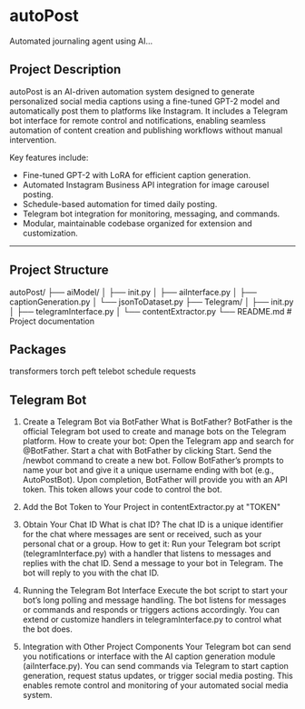 # autoPost
Automated journaling agent using AI...


## Project Description

autoPost is an AI-driven automation system designed to generate personalized social media captions using a fine-tuned GPT-2 model and automatically post them to platforms like Instagram. It includes a Telegram bot interface for remote control and notifications, enabling seamless automation of content creation and publishing workflows without manual intervention.

Key features include:  
- Fine-tuned GPT-2 with LoRA for efficient caption generation.  
- Automated Instagram Business API integration for image carousel posting.  
- Schedule-based automation for timed daily posting.  
- Telegram bot integration for monitoring, messaging, and commands.  
- Modular, maintainable codebase organized for extension and customization.

---

## Project Structure

autoPost/
├── aiModel/
│ ├── init.py
│ ├── aiInterface.py 
│ ├── captionGeneration.py
│ └── jsonToDataset.py
├── Telegram/
│ ├── init.py
│ ├── telegramInterface.py
│ └── contentExtractor.py
└── README.md # Project documentation

## Packages

transformers 
torch 
peft 
telebot 
schedule 
requests


## Telegram Bot

1. Create a Telegram Bot via BotFather
What is BotFather?
BotFather is the official Telegram bot used to create and manage bots on the Telegram platform.
How to create your bot:
Open the Telegram app and search for @BotFather.
Start a chat with BotFather by clicking Start.
Send the /newbot command to create a new bot.
Follow BotFather’s prompts to name your bot and give it a unique username ending with bot (e.g., AutoPostBot).
Upon completion, BotFather will provide you with an API token. This token allows your code to control the bot.

2. Add the Bot Token to Your Project in contentExtractor.py at "TOKEN"

3. Obtain Your Chat ID
What is chat ID?
The chat ID is a unique identifier for the chat where messages are sent or received, such as your personal chat or a group.
How to get it:
Run your Telegram bot script (telegramInterface.py) with a handler that listens to messages and replies with the chat ID.
Send a message to your bot in Telegram.
The bot will reply to you with the chat ID.

4. Running the Telegram Bot Interface
Execute the bot script to start your bot’s long polling and message handling.
The bot listens for messages or commands and responds or triggers actions accordingly.
You can extend or customize handlers in telegramInterface.py to control what the bot does.

5. Integration with Other Project Components
Your Telegram bot can send you notifications or interface with the AI caption generation module (aiInterface.py).
You can send commands via Telegram to start caption generation, request status updates, or trigger social media posting.
This enables remote control and monitoring of your automated social media system.
